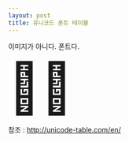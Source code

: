 ```yaml
---
layout: post
title: 유니코드 폰트 테이블
---
```

이미지가 아니다. 폰트다.

<sub style="font-size:100px;">&#127804;&#127904; </sub>

참조 : http://unicode-table.com/en/
